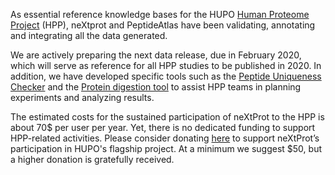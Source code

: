 As essential reference knowledge bases for the HUPO [Human Proteome Project](https://hupo.org/human-proteome-project) (HPP), neXtprot and PeptideAtlas have been validating, annotating and integrating all the data generated.

We are actively preparing the next data release, due in February 2020, which will serve as reference for all HPP studies to be published in 2020. In addition, we have developed specific tools such as the [Peptide Uniqueness Checker](../tools/peptide-uniqueness-checker) and the [Protein digestion tool](../tools/protein-digestion) to assist HPP teams in planning experiments and analyzing results.

The estimated costs for the sustained participation of neXtProt to the HPP is about 70$ per user per year. Yet, there is no dedicated funding to support HPP-related activities. Please consider donating [here](https://hupo.org/Donate) to support neXtProt’s participation in HUPO's flagship project. At a minimum we suggest $50, but a higher donation is gratefully received.
